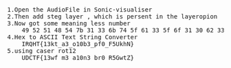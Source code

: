 <pre>
1.Open the AudioFile in Sonic-visualiser
2.Then add steg layer , which is persent in the layeropion
3.Now got some meaning less number 
    49 52 51 48 54 7b 31 33 6b 74 5f 61 33 5f 6f 31 30 62 33 5f 70 66 30 5f 46 35 55 6b 68 4e 7d 
4.Hex to ASCII Text String Converter 
    IRQHT{13kt_a3_o10b3_pf0_F5UkhN}
5.using caser rot12 
    UDCTF{13wf_m3_a10n3_br0_R5GwtZ}
</pre>
